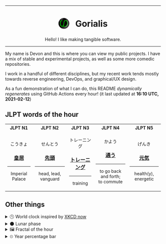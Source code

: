 ***

<h1 align="center">
<sub>
    <img src="readme/resources/avatar.png" height="36">
</sub>
&nbsp;
Gorialis
</h1>
<p align="center">
Hello! I like making tangible software.
</p>

***

My name is Devon and this is where you can view my public projects. I have a mix of stable and experimental projects, as well as some more comedic repositories.

I work in a handful of different disciplines, but my recent work tends mostly towards reverse engineering, DevOps, and graphical/UX design.

As a fun demonstration of what I can do, this README *dynamically regenerates* using GitHub Actions every hour! (it last updated at **16:10 UTC, 2021-02-12**)

<h2>JLPT words of the hour</h2>
<table>
    <tr>
        <th>JLPT N1</th>
        <th>JLPT N2</th>
        <th>JLPT N3</th>
        <th>JLPT N4</th>
        <th>JLPT N5</th>
    </tr>
    <tr>
        <td>
            <p align="center">こうきょ</p>
            <h3 align="center"><b><a href="https://jisho.org/search/%E7%9A%87%E5%B1%85">皇居</a></b></h3>
            <hr>
            <p align="center">Imperial Palace</p>
        </td>
        <td>
            <p align="center">せんとう</p>
            <h3 align="center"><b><a href="https://jisho.org/search/%E5%85%88%E9%A0%AD">先頭</a></b></h3>
            <hr>
            <p align="center">head,<wbr> lead,<wbr> vanguard</p>
        </td>
        <td>
            <p align="center">トレーニング</p>
            <h3 align="center"><b><a href="https://jisho.org/search/%E3%83%88%E3%83%AC%E3%83%BC%E3%83%8B%E3%83%B3%E3%82%B0">トレーニング</a></b></h3>
            <hr>
            <p align="center">training</p>
        </td>
        <td>
            <p align="center">かよう</p>
            <h3 align="center"><b><a href="https://jisho.org/search/%E9%80%9A%E3%81%86">通う</a></b></h3>
            <hr>
            <p align="center">to go back and forth;<br> to commute</p>
        </td>
        <td>
            <p align="center">げんき</p>
            <h3 align="center"><b><a href="https://jisho.org/search/%E5%85%83%E6%B0%97">元気</a></b></h3>
            <hr>
            <p align="center">health(y),<wbr> energetic</p>
        </td>
    </tr>
</table>

<h2>Other things</h2>
<details>
<summary>🕓  World clock inspired by <a href="https://xkcd.com/now">XKCD now</a></summary>

> <img src="generated/now.png" width="512">

</details>
<details>
<summary>🌑 Lunar phase</summary>

The moon is approximately 5.20% through its phase (New Moon).

</details>
<details>
<summary>&#x1f5bc; Fractal of the hour</summary>

> <img src="generated/fractal.png" width="512">

</details>
<details>
<summary>&#x23f2; Year percentage bar</summary>
<pre><code>2021 [██▁▁▁▁▁▁▁▁▁▁▁▁▁▁▁▁▁▁] 11.69%</code></pre>
</details>
